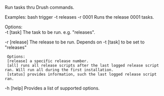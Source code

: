 Run tasks thru Drush commands.

Examples:
  bash trigger -t releases -r 0001           Runs the release 0001 tasks.

Options:    
  -t [task]
     The task to be run. e.g. "releases".

  -r [release]
     The release to be run. Depends on -t [task] to be set to "releases"

     Options:
     [release] a specific release number.
     [all] runs all release scripts after the last logged release script ran. Will run all during the first installation.
     [status] provides information, such the last logged release script ran.

  -h [help]
     Provides a list of supported options.


